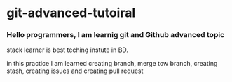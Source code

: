 # git-advanced-tutoiral

### Hello programmers, I am learnig git and Github advanced topic

stack learner is best teching instute in BD. 

in this practice I am learned creating branch, merge tow branch, creating stash, creating issues and creating pull request

